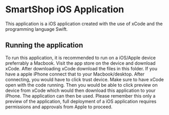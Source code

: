 # SmartShop iOS Application
This application is a iOS application created with the use of xCode and the programming language Swift. 

## Running the application
To run this application, it is recommended to run on a iOS/Apple device preferrably a Macbook. Visit the app store on the device and download xCode. After downloading xCode download the files in this folder. If you have a apple iPhone connect that to your Macbook/desktop. After connecting, you would have to click trust device. Make sure to have xCode open with the code running. Then you would be able to click preview on device from xCode which would then download this application to your iPhone. The application can then be used. Please remember this only a preview of the application, full deployment of a iOS application requires permissions and approvals from Apple to proceed. 

